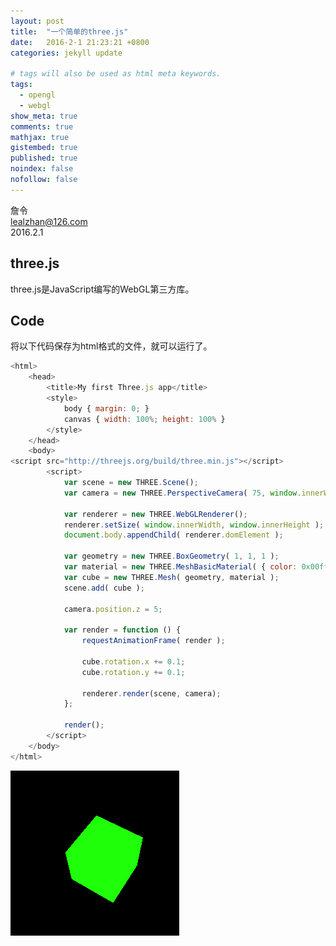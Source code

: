 ```yaml
---
layout: post
title:  "一个简单的three.js"
date:   2016-2-1 21:23:21 +0800
categories: jekyll update

# tags will also be used as html meta keywords.
tags:
  - opengl
  - webgl
show_meta: true
comments: true
mathjax: true
gistembed: true
published: true
noindex: false
nofollow: false
---
```


詹令   
lealzhan@126.com    
2016.2.1       

## three.js
three.js是JavaScript编写的WebGL第三方库。   

## Code
将以下代码保存为html格式的文件，就可以运行了。   

``` javascript
<html>
	<head>
		<title>My first Three.js app</title>
		<style>
			body { margin: 0; }
			canvas { width: 100%; height: 100% }
		</style>
	</head>
	<body>
<script src="http://threejs.org/build/three.min.js"></script>
		<script>
			var scene = new THREE.Scene();
			var camera = new THREE.PerspectiveCamera( 75, window.innerWidth/window.innerHeight, 0.1, 1000 );

			var renderer = new THREE.WebGLRenderer();
			renderer.setSize( window.innerWidth, window.innerHeight );
			document.body.appendChild( renderer.domElement );

			var geometry = new THREE.BoxGeometry( 1, 1, 1 );
			var material = new THREE.MeshBasicMaterial( { color: 0x00ff00 } );
			var cube = new THREE.Mesh( geometry, material );
			scene.add( cube );

			camera.position.z = 5;

			var render = function () {
				requestAnimationFrame( render );

				cube.rotation.x += 0.1;
				cube.rotation.y += 0.1;

				renderer.render(scene, camera);
			};

			render();
		</script>
	</body>
</html>

```


![](https://raw.githubusercontent.com/lealzhan/lealzhan.github.io/master/_pictures/2016-2-1-threejs-0.png)


